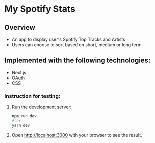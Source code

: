 # My Spotify Stats

## Overview
* An app to display user's Spotify Top Tracks and Artists
* Users can choose to sort based on short, medium or long term

## Implemented with the following technologies:
* Next.js
* OAuth
* CSS

### Instruction for testing:

1. Run the development server:


    ```bash
    npm run dev
    # or
    yarn dev
    ```
2. Open [http://localhost:3000](http://localhost:3000) with your browser to see the result.


